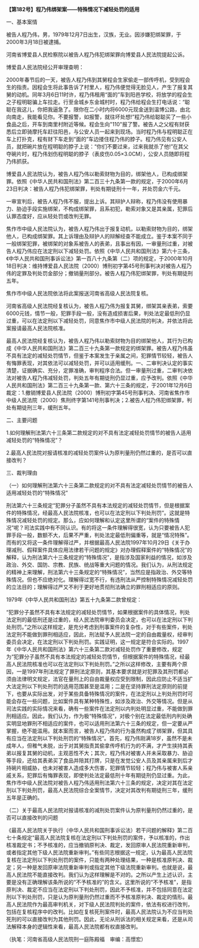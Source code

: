 **【第182号】程乃伟绑架案——特殊情况下减轻处罚的适用**

一、基本案情

被告人程乃伟，男，1979年12月7日出生，汉族，无业。因涉嫌犯绑架罪，于2000年3月18日被逮捕。

河南省博爱县人民检察院以被告人程乃伟犯绑架罪向博爱县人民法院提起公诉。

博爱县人民法院经公开审理查明：

2000年春节后的一天，被告人程乃伟到其舅程会生家偷走一部传呼机，受到程会生的指责。因程会生将此事告诉了村里人，程乃伟便觉得无脸见人，产生了报复其舅的动机。同年3月6日11时许，程乃伟租用“面的”车到阳邑学校，将放学的程会生之子程明聪骗上车拉走。行至金城乡东金城村时，程乃伟给程会生打电话说：“聪聪在我这儿，你把我逼急了。限你在二小时内将6000元现金送到温博公路，由北向南走，我能看见你。不要报警，如报警，就往坏处想!”程乃伟给聪聪买了一些小食品之后，开车到南里村附近等候。程会生向"110"报了警。被告人之父程有财获悉后立即骑摩托车赶往阳邑，与公安人员一起来到现场。当时程乃伟与程明聪正在车上打扑克，程有财下车走到“面的”车边搂住程乃伟的脖子。程乃伟见有公安人员，就把碗片放在程明聪的脖子上说：“你们不要过来，过来我就杀了他!”在其父夺碗片时，程乃伟划伤程明聪的脖子（表皮伤0.05×3.0CM），公安人员随即将程乃伟抓获。

博爱县人民法院认为，被告人程乃伟以勒索财物为目的，绑架他人，已构成绑架罪。依照《中华人民共和国刑法》第二百三十九条第一款的规定，于2000年6月23日判决：被告人程乃伟犯绑架罪，判处有期徒刑十一年，并处罚金六千元。

一审宣判后，被告人程乃伟不服，提出上诉。其辩护人辩称，程乃伟没有使用暴力、胁迫手段实施绑架，不构成绑架罪，且系初犯，勒索对象又是其亲属，犯罪后认罪态度好，应从轻处罚或改判无罪。

焦作市中级人民法院认为，被告人程乃伟出于报复动机，以勒索财物为目的，绑架他人，已构成绑架罪。其上诉理由及辩护人的辩解经查不能成立。鉴于本案不同于一般绑架犯罪，被绑架的对象系被告人的表弟，且事出有因，一审量刑过重，对被告人程乃伟应在法定刑以下减轻处罚。依照《中华人民共和国刑法》第六十三条，《中华人民共和国刑事诉讼法》第一百八十九条第（二）项的规定，于2000年10月18日判决：维持博爱县人民法院（2000）博刑初字第45号刑事判决对被告人程乃伟的定罪及判处罚金部分；撤销量刑部分。被告人程乃伟犯绑架罪，判处有期徒刑五年。

焦作市中级人民法院依法将此案报送河南省高级人民法院复核。

河南省高级人民法院经复核认为，被告人程乃伟为报复其舅，绑架其亲表弟，索要6000元钱，情节一般，犯罪手段一般，没有造成损害后果，判处法定最低刑仍显过重，可以在法定刑以下减轻处罚，同意焦作市中级人民法院的判决，并依法将此案报请最高人民法院核准。

最高人民法院经复核认为，被告人程乃伟以勒索财物为目的绑架他人，其行为已构成《中华人民共和国刑法》第二百三十九条第一款规定的绑架罪。被告人程乃伟虽不具有法定的减轻处罚情节，但鉴于本案发生于亲属之间，犯罪情节较轻，被告人有悔罪表现，对其依法可以减轻处罚，并可以适用缓刑。一、二审判决认定的事实清楚，证据确实、充分，定罪准确，审判程序合法。但一审量刑过重，二审判决依法对被告人程乃伟减轻处罚，判处五年有期徒刑仍显过重，应予改判。依照《中华人民共和国刑法》第二百三十九条第一款、第六十三条的规定，于2001年12月6日裁定：1.撤销博爱县人民法院（2000）博刑初字第45号刑事判决、河南省焦作市中级人民法院（2000）焦刑终字第141号刑事判决；2.被告人程乃伟犯绑架罪，判处有期徒刑三年，缓刑五年。

二、主要问题

1.如何理解刑法第六十三条第二款规定的对不具有法定减轻处罚情节的被告人适用减轻处罚的“特殊情况”？

2.最高人民法院对报请核准的减轻处罚案件认为原判量刑仍然过重的，是否可以直接改判？

三、裁判理由

（一）如何理解刑法第六十三条第二款规定的对不具有法定减轻处罚情节的被告人适用减轻处罚的“特殊情况”

刑法第六十三条规定“犯罪分子虽然不具有本法规定的减轻处罚情节，但是根据案件的特殊情况，经最高人民法院核准，也可以在法定刑以下判处刑罚”。这就是特殊情况减轻处罚的规定。那么，应如何理解和认定这里所谓的“案件的特殊情况”呢？司法实践中有不同认识。有的将这一条件理解得很宽，认为只要被告人犯罪手段一般，数额不大，后果不严重，判处法定最低刑偏重等，就是“情况特殊”。而有的又将这一条件理解得过严，并根据最高人民法院1997年10月29日《关于办理减刑、假释案件具体应用法律若干问题的规定》对办理假释案件的“特殊情况”的解释，认为刑法第六十三条规定的“特殊情况”，是指涉及国家利益的情况，如涉及政治、外交、国防、宗教、民族、统战等重大问题的情况。我们认为，从刑法规定的精神上来理解，刑法第六十三条规定的“特殊情况”，当然应是指政治、外交等特殊情况。但也不应绝对化。理解得过宽不行，有违刑法从严控制特殊情况减轻处罚的立法目的；理解得过严又不利于更好地贯彻刑法确立的罪刑相适应的原则。

1979年《中华人民共和国刑法》第五十九条第二款曾规定：

“犯罪分子虽然不具有本法规定的减轻处罚情节，如果根据案件的具体情况，判处法定刑的最低刑还是过重的，经人民法院审判委员会决定，也可以在法定刑以下判处刑罚。”之所以这样规定，是充分考虑到刑事案件的复杂性，对于有些案件，判处法定刑不能做到罪刑相适应，因此，刑法赋予人民法院一定的自由裁量权，经审判委员会决定，在法定刑以下判处刑罚。实践证明，这一规定是符合实际的。1997年《中华人民共和国刑法》第六十三条第二款对减轻处罚作了重要修改，规定为“犯罪分子虽然不具有本法规定的减轻处罚情节，但根据案件的特殊情况，经最高人民法院核准也可以在法定刑以下判处刑罚。”之所以这样修改，主要有两个原因，一是1997年刑法规定了罪刑法定原则，其基本要求就是对犯罪及其刑罚都必须由法律明文规定，法官在量刑上的自由裁量权应受到限制，因此应防止不适当扩大法定刑以下判处刑罚的适用范围甚至是滥用；二是在坚持罪刑法定原则的前提下，也要从实际出发，对于某些具备特殊情况的案件，在法定刑以上判处刑罚时可能会存在一些问题，比如案件具有某种特殊性，如涉及政治、外交等情况。但是从司法实践的实际情况来看，确有一些案件在法定刑以内判处明显过重，不能做到罪刑相适应。因此，我们认为，作为极“特殊情况”，对极个别在法定最低刑内判处确实明显地罪刑不相适应的案件，也可以适用刑法第六十三条的规定，但一定要从严掌握，绝不能滥用。就本案而言，被告人程乃伟的行为虽然构成了绑架罪，但其具有应当在法定刑以下判处刑罚的“特殊情况”。首先，程乃伟刚满18岁，虽然不是未成年人，但稚气未脱，出于对其舅指责其偷拿传呼机行为的不满，才产生挟持其表弟以报复其舅的动机，主观恶性不大；其次，程乃伟对被害人并未采取暴力、胁迫等手段，还给其表弟买了食品并陪其打牌，只是在发觉公安人员及其亲属来到后才持碗片相威胁，也未对被害人造成多大伤害，犯罪情节较轻；程乃伟与被害人系亲戚关系，犯罪后有悔罪表现，即使判处法定最低刑十年有期徒刑仍显过重。为此，焦作市中级人民法院对被告人程乃伟适用刑法第六十三条的规定，决定对其在法定刑以下判处刑罚，最高人民法院综合全案情节，决定对其改判有期徒刑三年，缓刑五年是正确的。

（二）关于最高人民法院对报请核准的减刑处罚案件认为原判量刑仍然过重的，是否可以直接改判的问题

《最高人民法院关于执行（中华人民共和国刑事诉讼法）若干问题的解释》第二百七十条规定“最高人民法院复核在法定刑以下判处刑罚的案件，予以核准的，作出核准裁定书；不予核准的，应当撤销原判决、裁定，发回原审人民法院重新审判，或者指定其他下级人民法院重新审判。”有些同志根据这一规定，认为最高人民法院复核在法定刑以下判处刑罚的案件，只能有两种处理结果，一种是核准原判决、裁定；另一种是发回原审法院重新审判或指定其他下级法院重新审判。也就是说，最高人民法院不能直接改判。我们认为这样理解是不对的。之所以产生上述认识，主要是没有正确理解该条所说的“不予核准的”的含义。这里所说的“不予核准”，是指原判决、裁定不应当在法定刑以下判处刑罚，因此不予核准，并不包括同意在法定刑以下判处刑罚，只是认为原判量刑仍然过重而不予核准原判决、裁定的情形。最高人民法院作为最高审判机关，对下级人民法院判处的案件，依法有权进行改判，包括在复核程序中的改判。比如在复核死刑案件时，最高人民法院认为不应当判处死刑的可以直接改判为其他刑罚。因此，无论从刑诉法的相关规定来看，还是从司法解释本身的逻辑性来看，最高人民法院都有权直接改判。

（执笔：河南省高级人民法院刑一庭陈殿福　审编：高憬宏）